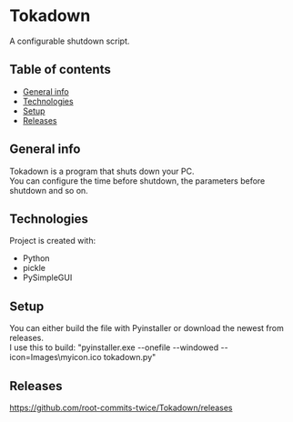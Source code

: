 # Tokadown
A configurable shutdown script.
## Table of contents
* [General info](#general-info)
* [Technologies](#technologies)
* [Setup](#setup)
* [Releases](#releases)

## General info
Tokadown is a program that shuts down your PC.  
You can configure the time before shutdown, the parameters before shutdown and so on.  
	
## Technologies
Project is created with:
* Python
* pickle
* PySimpleGUI

	
## Setup  
You can either build the file with Pyinstaller or download the newest from releases.  
I use this to build: "pyinstaller.exe --onefile --windowed --icon=Images\myicon.ico tokadown.py"  


## Releases
https://github.com/root-commits-twice/Tokadown/releases
